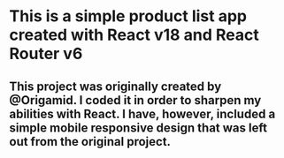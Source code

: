 # This is a simple product list app created with React v18 and React Router v6

## This project was originally created by @Origamid. I coded it in order to sharpen my abilities with React. I have, however, included a simple mobile responsive design that was left out from the original project.
